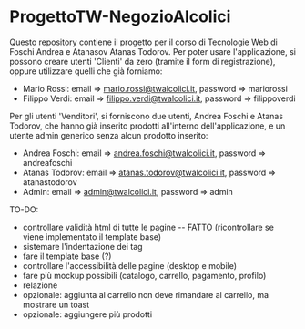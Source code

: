 # ProgettoTW-NegozioAlcolici
Questo repository contiene il progetto per il corso di Tecnologie Web di Foschi Andrea e Atanasov Atanas Todorov.
Per poter usare l'applicazione, si possono creare utenti 'Clienti' da zero (tramite il form di registrazione), oppure utilizzare quelli che già forniamo:

- Mario Rossi: email => mario.rossi@twalcolici.it, password => mariorossi
- Filippo Verdi: email => filippo.verdi@twalcolici.it, password => filippoverdi

Per gli utenti 'Venditori', si forniscono due utenti, Andrea Foschi e Atanas Todorov, che hanno già inserito prodotti all'interno dell'applicazione, e un utente admin generico senza alcun prodotto inserito:

- Andrea Foschi: email => andrea.foschi@twalcolici.it, password => andreafoschi
- Atanas Todorov: email => atanas.todorov@twalcolici.it, password => atanastodorov
- Admin: email => admin@twalcolici.it, password => admin

TO-DO:
- controllare validità html di tutte le pagine -- FATTO (ricontrollare se viene implementato il template base)
- sistemare l'indentazione dei tag
- fare il template base (?)
- controllare l'accessibilità delle pagine (desktop e mobile)
- fare più mockup possibili (catalogo, carrello, pagamento, profilo)
- relazione
- opzionale: aggiunta al carrello non deve rimandare al carrello, ma mostrare un toast
- opzionale: aggiungere più prodotti
